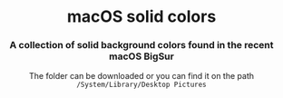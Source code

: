 <div align="center">
  <h1>macOS solid colors</h1>
  <h3>A collection of solid background colors found in the recent macOS BigSur</h3>
  <p>The folder can be downloaded or you can find it on the path <code>/System/Library/Desktop Pictures</code></p>
  
</iv>

